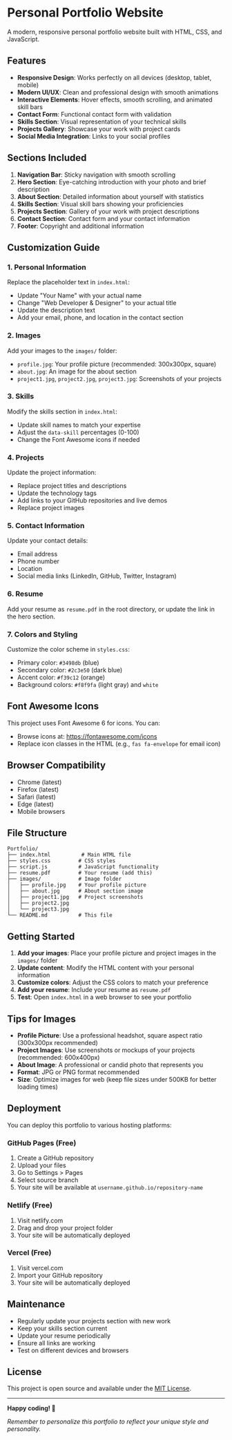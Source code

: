 # Personal Portfolio Website

A modern, responsive personal portfolio website built with HTML, CSS, and JavaScript.

## Features

- **Responsive Design**: Works perfectly on all devices (desktop, tablet, mobile)
- **Modern UI/UX**: Clean and professional design with smooth animations
- **Interactive Elements**: Hover effects, smooth scrolling, and animated skill bars
- **Contact Form**: Functional contact form with validation
- **Skills Section**: Visual representation of your technical skills
- **Projects Gallery**: Showcase your work with project cards
- **Social Media Integration**: Links to your social profiles

## Sections Included

1. **Navigation Bar**: Sticky navigation with smooth scrolling
2. **Hero Section**: Eye-catching introduction with your photo and brief description
3. **About Section**: Detailed information about yourself with statistics
4. **Skills Section**: Visual skill bars showing your proficiencies
5. **Projects Section**: Gallery of your work with project descriptions
6. **Contact Section**: Contact form and your contact information
7. **Footer**: Copyright and additional information

## Customization Guide

### 1. Personal Information

Replace the placeholder text in `index.html`:

- Update "Your Name" with your actual name
- Change "Web Developer & Designer" to your actual title
- Update the description text
- Add your email, phone, and location in the contact section

### 2. Images

Add your images to the `images/` folder:

- `profile.jpg`: Your profile picture (recommended: 300x300px, square)
- `about.jpg`: An image for the about section
- `project1.jpg`, `project2.jpg`, `project3.jpg`: Screenshots of your projects

### 3. Skills

Modify the skills section in `index.html`:

- Update skill names to match your expertise
- Adjust the `data-skill` percentages (0-100)
- Change the Font Awesome icons if needed

### 4. Projects

Update the project information:

- Replace project titles and descriptions
- Update the technology tags
- Add links to your GitHub repositories and live demos
- Replace project images

### 5. Contact Information

Update your contact details:

- Email address
- Phone number
- Location
- Social media links (LinkedIn, GitHub, Twitter, Instagram)

### 6. Resume

Add your resume as `resume.pdf` in the root directory, or update the link in the hero section.

### 7. Colors and Styling

Customize the color scheme in `styles.css`:

- Primary color: `#3498db` (blue)
- Secondary color: `#2c3e50` (dark blue)
- Accent color: `#f39c12` (orange)
- Background colors: `#f8f9fa` (light gray) and `white`

## Font Awesome Icons

This project uses Font Awesome 6 for icons. You can:

- Browse icons at: https://fontawesome.com/icons
- Replace icon classes in the HTML (e.g., `fas fa-envelope` for email icon)

## Browser Compatibility

- Chrome (latest)
- Firefox (latest)
- Safari (latest)
- Edge (latest)
- Mobile browsers

## File Structure

```
Portfolio/
├── index.html          # Main HTML file
├── styles.css         # CSS styles
├── script.js          # JavaScript functionality
├── resume.pdf         # Your resume (add this)
├── images/            # Image folder
│   ├── profile.jpg    # Your profile picture
│   ├── about.jpg      # About section image
│   ├── project1.jpg   # Project screenshots
│   ├── project2.jpg
│   └── project3.jpg
└── README.md          # This file
```

## Getting Started

1. **Add your images**: Place your profile picture and project images in the `images/` folder
2. **Update content**: Modify the HTML content with your personal information
3. **Customize colors**: Adjust the CSS colors to match your preference
4. **Add your resume**: Include your resume as `resume.pdf`
5. **Test**: Open `index.html` in a web browser to see your portfolio

## Tips for Images

- **Profile Picture**: Use a professional headshot, square aspect ratio (300x300px recommended)
- **Project Images**: Use screenshots or mockups of your projects (recommended: 600x400px)
- **About Image**: A professional or candid photo that represents you
- **Format**: JPG or PNG format recommended
- **Size**: Optimize images for web (keep file sizes under 500KB for better loading times)

## Deployment

You can deploy this portfolio to various hosting platforms:

### GitHub Pages (Free)

1. Create a GitHub repository
2. Upload your files
3. Go to Settings > Pages
4. Select source branch
5. Your site will be available at `username.github.io/repository-name`

### Netlify (Free)

1. Visit netlify.com
2. Drag and drop your project folder
3. Your site will be automatically deployed

### Vercel (Free)

1. Visit vercel.com
2. Import your GitHub repository
3. Your site will be automatically deployed

## Maintenance

- Regularly update your projects section with new work
- Keep your skills section current
- Update your resume periodically
- Ensure all links are working
- Test on different devices and browsers

## License

This project is open source and available under the [MIT License](LICENSE).

---

**Happy coding! 🚀**

_Remember to personalize this portfolio to reflect your unique style and personality._
